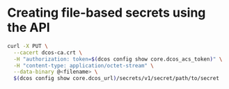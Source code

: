 # Creating file-based secrets using the API

```bash
curl -X PUT \
  --cacert dcos-ca.crt \
  -H "authorization: token=$(dcos config show core.dcos_acs_token)" \
  -H "content-type: application/octet-stream" \
  --data-binary @<filename> \
  $(dcos config show core.dcos_url)/secrets/v1/secret/path/to/secret
```
